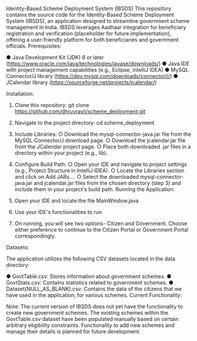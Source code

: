 Identity-Based Scheme Deployment System (IBSDS)
This repository contains the source code for the Identity-Based Scheme Deployment System (IBSDS), an application designed to streamline government scheme management in India.
IBSDS leverages Aadhaar integration for beneficiary registration and verification (placeholder for future implementation), offering a user-friendly platform for both beneficiaries and government officials.
Prerequisites:

●	Java Development Kit (JDK) 8 or later (https://www.oracle.com/java/technologies/javase/downloads/)
●	Java IDE with project management capabilities (e.g., Eclipse, IntelliJ IDEA)
●	MySQL Connector/J library (https://dev.mysql.com/downloads/connector/j/)
●	JCalendar library (https://sourceforge.net/projects/jcalendar/)

Installation:

1.	Clone this repository: git clone 
https://github.com/dhruvravii/scheme_deployment.git
2.	Navigate to the project directory: cd scheme_deployment
3.	Include Libraries:
○	Download the mysql-connector-java.jar file from the MySQL Connector/J download page.
○	Download the jcalendar.jar file from the JCalendar project page.
○	Place both downloaded .jar files in a directory within your project (e.g., lib).
4.	Configure Build Path:
○	Open your IDE and navigate to project settings (e.g., Project Structure in IntelliJ IDEA).
○	Locate the Libraries section and click on Add JARs....
○	Select the downloaded mysql-connector-java.jar and jcalendar.jar files from the chosen directory (step 3) and include them in your project's build path.
Running the Application:

1.	Open your IDE and locate the file MainWindow.java
2.	Use your IDE's functionalities to run
3.	On running, you will see two options- Citizen and Government. Choose either preference to continue to the Citizen Portal or Government Portal correspondingly.
 
Datasets:

The application utilizes the following CSV datasets located in the data directory:

●	GovtTable.csv: Stores information about government schemes.
●	GovtStats.csv: Contains statistics related to government schemes.
●	Dataset(NULL_AS_BLANK).csv: Contains the data of the citizens that we have used in the application, for various schemes.
Current Functionality:

Note: The current version of IBSDS does not yet have the functionality to create new government schemes. The existing schemes within the GovtTable.csv dataset have been populated manually based on certain arbitrary eligibility constraints. Functionality to add new schemes and manage their details is planned for future development.

